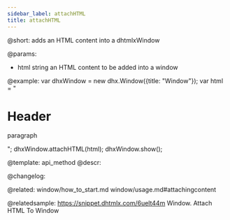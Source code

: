 ```yaml
---
sidebar_label: attachHTML
title: attachHTML
---          
```


@short: adds an HTML content into a dhtmlxWindow


@params:
- html		string		an HTML content to be added into a window



@example:
var dhxWindow = new dhx.Window({title: "Window"});
var html = "<h1>Header</h1><p>paragraph</p>";
dhxWindow.attachHTML(html);
dhxWindow.show();


@template: api_method
@descr:





@changelog:

@related: window/how_to_start.md
window/usage.md#attachingcontent

@relatedsample:
https://snippet.dhtmlx.com/6uelt44m	Window. Attach HTML To Window